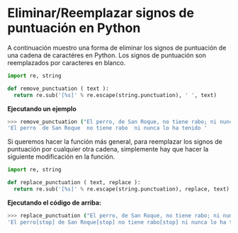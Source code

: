# Eliminar/Reemplazar signos de puntuación en Python

A continuación muestro una forma de eliminar los signos de puntuación de una cadena de caractéres en Python. Los signos de puntuación son reemplazados por caracteres en blanco.

```python
import re, string

def remove_punctuation ( text ):
  return re.sub('[%s]' % re.escape(string.punctuation), ' ', text)
```

**Ejecutando un ejemplo**

```bash
>>> remove_punctuation ("El perro, de San Roque, no tiene rabo; ni nunca lo ha tenido.")
'El perro  de San Roque  no tiene rabo  ni nunca lo ha tenido '
```

Si queremos hacer la función más general, para reemplazar los signos de puntuación por cualquier otra cadena, simplemente hay que hacer la siguiente modificación en la función.

```python
import re, string

def replace_punctuation ( text, replace ):
  return re.sub('[%s]' % re.escape(string.punctuation), replace, text)
```

**Ejecutando el código de arriba:**

```bash
>>> replace_punctuation ("El perro, de San Roque, no tiene rabo; ni nunca lo ha tenido.", '[stop]')
'El perro[stop] de San Roque[stop] no tiene rabo[stop] ni nunca lo ha tenido[stop]'
```
